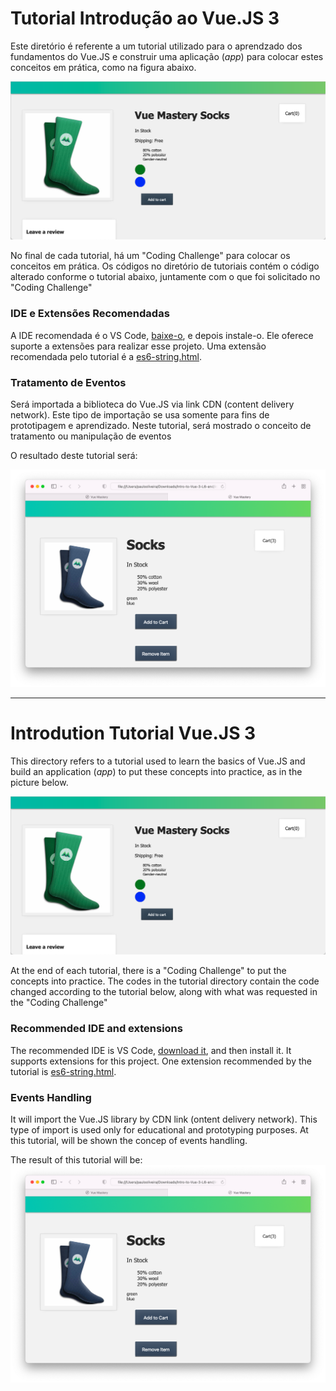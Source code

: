 # **Tutorial Introdução ao Vue.JS 3**
Este diretório é referente a um tutorial utilizado para o aprendzado dos fundamentos do Vue.JS e construir uma aplicação (_app_) para colocar estes conceitos em prática, como na figura abaixo.

![App do tutorial](img_readme/imagem_aplicativo_vue.png)

No final de cada tutorial, há um "Coding Challenge" para colocar os conceitos em prática. Os códigos no diretório de tutoriais contém o código alterado conforme o tutorial abaixo, juntamente com o que foi solicitado no "Coding Challenge"

### **IDE e Extensões Recomendadas**

A IDE recomendada é o VS Code, [baixe-o](https://code.visualstudio.com/download), e depois instale-o.  Ele oferece suporte a extensões para realizar esse projeto. Uma extensão recomendada pelo tutorial é a [es6-string.html](https://marketplace.visualstudio.com/items?itemName=Tobermory.es6-string-html). 


### **Tratamento de Eventos**
Será importada a biblioteca do Vue.JS via link CDN (content delivery network). Este tipo de importação se usa somente para fins de prototipagem e aprendizado. Neste tutorial, será mostrado o conceito de tratamento ou manipulação de eventos

O resultado deste tutorial será:

![Code Challenge t6](img_readme/code_challenge_t6.png)

---

# **Introdution Tutorial Vue.JS 3**
This directory refers to a tutorial used to learn the basics of Vue.JS and build an application (_app_) to put these concepts into practice, as in the picture below.

![App do tutorial](img_readme/imagem_aplicativo_vue.png)

At the end of each tutorial, there is a "Coding Challenge" to put the concepts into practice. The codes in the tutorial directory contain the code changed according to the tutorial below, along with what was requested in the "Coding Challenge"

### **Recommended  IDE and extensions**

The recommended IDE is VS Code, [download it](https://code.visualstudio.com/download), and then install it.  It supports extensions for this project. One extension recommended by the tutorial is [es6-string.html](https://marketplace.visualstudio.com/items?itemName=Tobermory.es6-string-html). 


### **Events Handling**
It will import the Vue.JS library by CDN link (ontent delivery network). This type of import is used only for educational and prototyping purposes. At this tutorial, will be shown the concep of events handling.

The result of this tutorial will be:
![Code Challenge t6](img_readme/code_challenge_t6.png)

